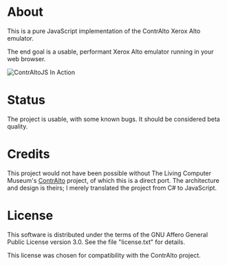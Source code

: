 # About

This is a pure JavaScript implementation of the ContrAlto Xerox Alto
emulator.

The end goal is a usable, performant Xerox Alto emulator running in
your web browser.

![ContrAltoJS In Action](https://loomcom.com/images/pages/contraltojs.png)

# Status

The project is usable, with some known bugs. It should be considered
beta quality.

# Credits

This project would not have been possible without The Living Computer Museum's
[ContrAlto](https://github.com/livingcomputermuseum/ContrAlto) project, of
which this is a direct port. The architecture and design is theirs; I merely
translated the project from C# to JavaScript.

# License

This software is distributed under the terms of the GNU Affero General
Public License version 3.0. See the file "license.txt" for details.

This license was chosen for compatibility with the ContrAlto project.

